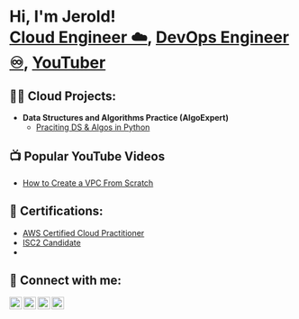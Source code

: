 <h1>Hi, I'm Jerold! <br/><a href="https://github.com/Ninsin/JeroldA.">Cloud Engineer ☁️</a>, <a href="https://www.linkedin.com/in/jerold-art/">DevOps Engineer ♾️</a>, <a href="https://www.youtube.com/c/****">YouTuber</a></h1>

<h2>👨‍💻 Cloud Projects:</h2>

- <b>Data Structures and Algorithms Practice (AlgoExpert)</b>
  - [Praciting DS & Algos in Python](https://github.com/joshmadakor1/Algorithms-Practice)


<h2>📺 Popular YouTube Videos</h2>

- [How to Create a VPC From Scratch](https://www.youtube.com/watch?v=*****)
  

<h2>📜 Certifications:</h2>

  - [AWS Certified Cloud Practitioner](https://www.credly.com/badges/22aff2bc-fe7c-4ea7-8dea-ff04cefb9ea5)
  - [ISC2 Candidate](https://www.credly.com/badges/9c10c898-e374-4c01-9ec6-a58aa223fcb7)
  - 
<h2> 🤳 Connect with me:</h2>

[<img align="left" alt="JoshMadakor | YouTube" width="22px" src="https://cdn.jsdelivr.net/npm/simple-icons@v3/icons/youtube.svg" />][youtube]
[<img align="left" alt="JoshMadakor | Twitter" width="22px" src="https://cdn.jsdelivr.net/npm/simple-icons@v3/icons/twitter.svg" />][twitter]
[<img align="left" alt="JoshMadakor | LinkedIn" width="22px" src="https://cdn.jsdelivr.net/npm/simple-icons@v3/icons/linkedin.svg" />][linkedin]
[<img align="left" alt="JoshMadakor | Instagram" width="22px" src="https://cdn.jsdelivr.net/npm/simple-icons@v3/icons/instagram.svg" />][instagram]

[twitter]: https://twitter.com/*****
[youtube]: https://www.youtube.com/c/*****
[instagram]: https://www.instagram.com/*****
[linkedin]: https://www.linkedin.com/in/jerold-art/

<!--
**Ninsin/JeroldA.** is a ✨ _special_ ✨ repository because its `README.md` (this file) appears on your GitHub profile.

Here are some ideas to get you started:

- 🔭 I’m currently working on ...
- 🌱 I’m currently learning ...
- 👯 I’m looking to collaborate on ...
- 🤔 I’m looking for help with ...
- 💬 Ask me about ...
- 📫 How to reach me: ...
- 😄 Pronouns: ...
- ⚡ Fun fact: ...
-->
